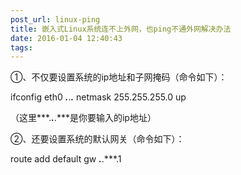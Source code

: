 ```yaml
---
post_url: linux-ping
title: 嵌入式Linux系统连不上外网，也ping不通外网解决办法
date: 2016-01-04 12:40:43
tags:
---
```

①、不仅要设置系统的ip地址和子网掩码（命令如下）：

ifconfig eth0 ***.***.***.*** netmask 255.255.255.0 up

（这里***.***.***.***是你要输入的ip地址）

②、还要设置系统的默认网关（命令如下）：

route add default gw ***.***.***.1
